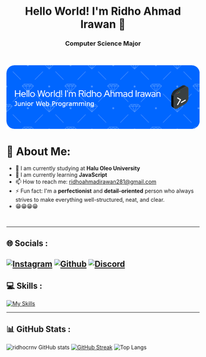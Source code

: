 <h1 align="center">Hello World! I'm Ridho Ahmad Irawan 👋</h1>
<h3 align="center">Computer Science Major</h3>
<br />

![Header](assets/github-header-image.png)

# 💫 About Me:

- 🔭 I am currently studying at <strong>Halu Oleo University</strong>
- 🌱 I am currently learning <strong>JavaScript</strong>
- 📫 How to reach me: ridhoahmadirawan281@gmail.com
- ⚡ Fun fact: I'm a <strong>perfectionist</strong> and <strong>detail-oriented</strong> person who always strives to make everything well-structured, neat, and clear.
- 😁😁😁😁

<br/>

---

## 🌐 Socials :

## [![Instagram](https://skillicons.dev/icons?i=instagram)](https://instagram.com/ridhocrnv) [![Github](https://skillicons.dev/icons?i=github)](https://github.com/ridhocrnv) [![Discord](https://skillicons.dev/icons?i=discord)](https://discordapp.com/users/1299633929669836802)

## 💻 Skills :

[![My Skills](https://skillicons.dev/icons?i=js,python,cpp,html,css,tailwind,bootstrap,figma,vscode)](https://skillicons.dev)

---

## 📊 GitHub Stats :

![ridhocrnv GitHub stats](https://github-readme-stats.vercel.app/api?username=ridhocrnv&show_icons=true&theme=transparent) [![GitHub Streak](https://streak-stats.demolab.com/?user=ridhocrnv&theme=default)](https://git.io/streak-stats) ![Top Langs](https://github-readme-stats.vercel.app/api/top-langs/?username=ridhocrnv&layout=compact)
